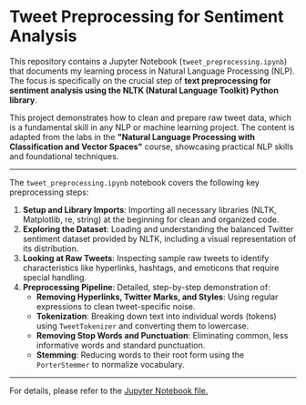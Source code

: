 # Tweet Preprocessing for Sentiment Analysis

This repository contains a Jupyter Notebook (`tweet_preprocessing.ipynb`) that documents my learning process in Natural Language Processing (NLP). The focus is specifically on the crucial step of **text preprocessing for sentiment analysis using the NLTK (Natural Language Toolkit) Python library**.

This project demonstrates how to clean and prepare raw tweet data, which is a fundamental skill in any NLP or machine learning project. The content is adapted from the labs in the **"Natural Language Processing with Classification and Vector Spaces"** course, showcasing practical NLP skills and foundational techniques.

---
The `tweet_preprocessing.ipynb` notebook covers the following key preprocessing steps:

1.  **Setup and Library Imports**: Importing all necessary libraries (NLTK, Matplotlib, re, string) at the beginning for clean and organized code.
2.  **Exploring the Dataset**: Loading and understanding the balanced Twitter sentiment dataset provided by NLTK, including a visual representation of its distribution.
3.  **Looking at Raw Tweets**: Inspecting sample raw tweets to identify characteristics like hyperlinks, hashtags, and emoticons that require special handling.
4.  **Preprocessing Pipeline**: Detailed, step-by-step demonstration of:
    * **Removing Hyperlinks, Twitter Marks, and Styles**: Using regular expressions to clean tweet-specific noise.
    * **Tokenization**: Breaking down text into individual words (tokens) using `TweetTokenizer` and converting them to lowercase.
    * **Removing Stop Words and Punctuation**: Eliminating common, less informative words and standard punctuation.
    * **Stemming**: Reducing words to their root form using the `PorterStemmer` to normalize vocabulary.

---
For details, please refer to the [Jupyter Notebook file.](https://github.com/larisanti/tweet-preprocessing-nlp/blob/main/tweet_preprocessing.ipynb)
